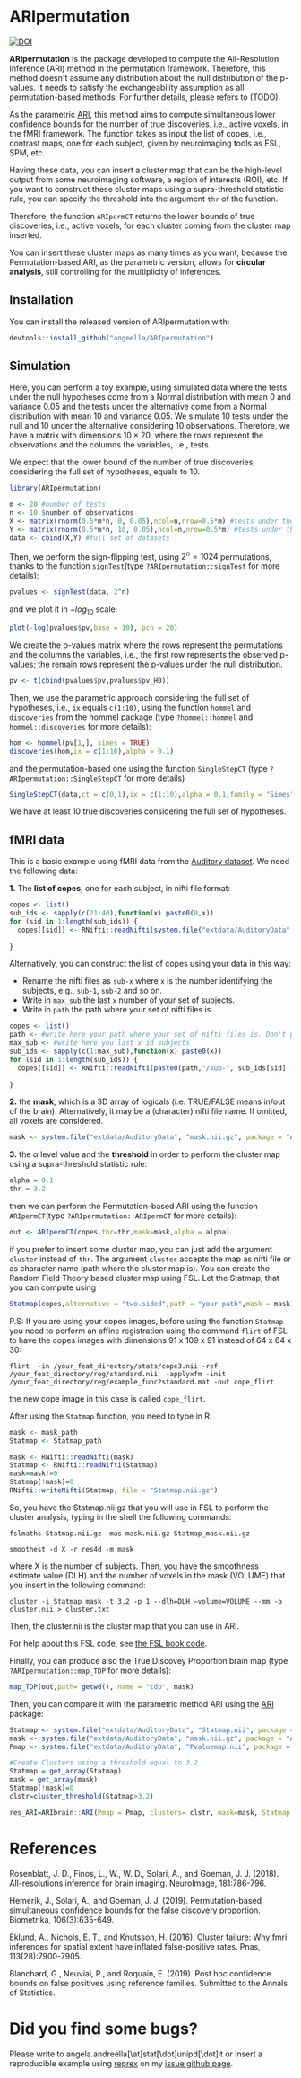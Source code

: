 
# ARIpermutation
[![DOI](https://zenodo.org/badge/239997594.svg)](https://zenodo.org/badge/latestdoi/239997594)

**ARIpermutation** is the package developed to compute the All-Resolution Inference (ARI) method in the permutation framework. Therefore, this method doesn't assume any distribution about the null distribution of the p-values. It needs to satisfy the exchangeability assumption as all permutation-based methods. For further details, please refers to (TODO).

As the parametric [ARI](https://www.sciencedirect.com/science/article/abs/pii/S105381191830675X?via%3Dihub), this method aims to compute simultaneous lower confidence bounds for the number of true discoveries, i.e., active voxels, in the fMRI framework. The function takes as input the list of copes, i.e., contrast maps, one for each subject, given by neuroimaging tools as FSL, SPM, etc. 

Having these data, you can insert a cluster map that can be the high-level output from some neuroimaging software, a region of interests (ROI), etc. If you want to construct these cluster maps using a supra-threshold statistic rule, you can specify the threshold into the argument ```thr``` of the function.

Therefore, the function ```ARIpermCT``` returns the lower bounds of true discoveries, i.e., active voxels, for each cluster coming from the cluster map inserted.

You can insert these cluster maps as many times as you want, because the Permutation-based ARI, as the parametric version, allows for **circular analysis**, still controlling for the multiplicity of inferences.

<!-- badges: start -->
<!-- badges: end -->

## Installation

You can install the released version of ARIpermutation with:

``` r
devtools::install_github("angeella/ARIpermutation")
```

## Simulation

Here, you can perform a toy example, using simulated data where the tests under the null hypotheses come from a Normal distribution with mean $0$ and variance $0.05$ and the tests under the alternative come from a Normal distribution with mean $10$ and variance $0.05$. We simulate $10$ tests under the null and $10$ under the alternative considering $10$ observations. Therefore, we have a matrix with dimensions $10 \times 20$, where the rows represent the observations and the columns the variables, i.e., tests.

We expect that the lower bound of the number of true discoveries, considering the full set of hypotheses, equals to $10$.

``` r
library(ARIpermutation)

m <- 20 #number of tests
n <- 10 $number of observations
X <- matrix(rnorm(0.5*m*n, 0, 0.05),ncol=n,nrow=0.5*m) #tests under the null
Y <- matrix(rnorm(0.5*m*n, 10, 0.05),ncol=n,nrow=0.5*m) #tests under the alternative
data <- cbind(X,Y) #full set of datasets

```
Then, we perform the sign-flipping test, using $2^n = 1024$ permutations, thanks to the function ```signTest```(type ```?ARIpermutation::signTest``` for more details):

``` r
pvalues <- signTest(data, 2^n)
```
and we plot it in $-log_{10}$ scale:

``` r
plot(-log(pvalues$pv,base = 10), pch = 20)
```
We create the p-values matrix where the rows represent the permutations and the columns the variables, i.e., the first row represents the observed p-values; the remain rows represent the p-values under the null distribution.

``` r
pv <- t(cbind(pvalues$pv,pvalues$pv_H0))
```

Then, we use the parametric approach considering the full set of hypotheses, i.e., ```ix``` equals ```c(1:10)```, using the function ```hommel``` and ```discoveries``` from the hommel package (type ```?hommel::hommel``` and ```hommel::discoveries``` for more details):

``` r
hom <- hommel(pv[1,], simes = TRUE)
discoveries(hom,ix = c(1:10),alpha = 0.1)

```
and the permutation-based one using the function ```SingleStepCT``` (type ```?ARIpermutation::SingleStepCT``` for more details)

``` r
SingleStepCT(data,ct = c(0,1),ix = c(1:10),alpha = 0.1,family = "Simes", B= 1000)[1]

```

We have at least $10$ true discoveries considering the full set of hypotheses.

## fMRI data 

This is a basic example using fMRI data from the [Auditory dataset](https://openneuro.org/datasets/ds000116/versions/00003). We need the following data:


 **1.** The **list of copes**, one for each subject, in nifti file format: 

``` r
copes <- list()
sub_ids <- sapply(c(21:40),function(x) paste0(0,x))
for (sid in 1:length(sub_ids)) {  
  copes[[sid]] <- RNifti::readNifti(system.file("extdata/AuditoryData", paste0("/sub-", sub_ids[sid] , ".nii.gz"), package = "ARIpermutation"))
  
}

```
Alternatively, you can construct the list of copes using your data in this way:
  - Rename the nifti files as ```sub-x``` where ```x``` is the number identifying the subjects, e.g., ```sub-1```, ```sub-2``` and so on.
  - Write in ```max_sub``` the last ```x``` number of your set of subjects.
  - Write in ```path``` the path where your set of nifti files is

``` r
copes <- list()
path <- #write here your path where your set of nifti files is. Don't put the last /
max_sub <- #write here you last x id subjects
sub_ids <- sapply(c(1:max_sub),function(x) paste0(x))
for (sid in 1:length(sub_ids)) {  
  copes[[sid]] <- RNifti::readNifti(paste0(path,"/sub-", sub_ids[sid] , ".nii.gz"))
  
}

```


 **2.** the **mask**, which is a 3D array of logicals (i.e. TRUE/FALSE means in/out of the brain). Alternatively, it may be a (character) nifti file name. If omitted, all voxels are considered.

``` r
mask <- system.file("extdata/AuditoryData", "mask.nii.gz", package = "ARIpermutation")
```

 **3.** the $\alpha$ level value and the **threshold** in order to perform the cluster map using a supra-threshold statistic rule: 

``` r
alpha = 0.1
thr = 3.2
```

then we can perform the Permutation-based ARI using the function ```ARIpermCT```(type ```?ARIpermutation::ARIpermCT``` for more details):

``` r
out <- ARIpermCT(copes,thr=thr,mask=mask,alpha = alpha)
```
if you prefer to insert some cluster map, you can just add the argument ```cluster``` instead of ```thr```. The argument ```cluster``` accepts the map as nifti file or as character name (path where the cluster map is). You can create the Random Field Theory based cluster map using FSL. Let the Statmap, that you can compute using 

``` r
Statmap(copes,alternative = "two.sided",path = "your path",mask = mask)
```

P.S: If you are using your copes images, before using the function ```Statmap``` you need to perform an affine registration using the command ```flirt``` of FSL to have the copes images with dimensions 91 x 109 x 91 instead of 64 x 64 x 30:

```flirt  -in /your_feat_directory/stats/cope3.nii -ref /your_feat_directory/reg/standard.nii  -applyxfm -init /your_feat_directory/reg/example_func2standard.mat -out cope_flirt```

the new cope image in this case is called ```cope_flirt```.

After using the ```Statmap``` function, you need to type in R:

``` r
mask <- mask_path
Statmap <- Statmap_path

mask <- RNifti::readNifti(mask)
Statmap <- RNifti::readNifti(Statmap)
mask=mask!=0
Statmap[!mask]=0
RNifti::writeNifti(Statmap, file = "Statmap.nii.gz")
```
So, you have the Statmap.nii.gz that you will use in FSL to perform the cluster analysis, typing in the shell the following commands:

```fslmaths Statmap.nii.gz -mas mask.nii.gz Statmap_mask.nii.gz```

```smoothest -d X -r res4d -m mask```

where X is the number of subjects. Then, you have the smoothness estimate value (DLH) and the number of voxels in the mask (VOLUME) that you insert in the following command:

```cluster -i Statmap_mask -t 3.2 -p 1 --dlh=DLH –volume=VOLUME --mm -o cluster.nii > cluster.txt```

Then, the cluster.nii is the cluster map that you can use in ARI.

For help about this FSL code, see [the FSL book code](https://fsl.fmrib.ox.ac.uk/fsl/fslwiki/Cluster). 

Finally, you can produce also the True Discovey Proportion brain map (type ```?ARIpermutation::map_TDP``` for more details):

``` r
map_TDP(out,path= getwd(), name = "tdp", mask)
```

Then, you can compare it with the parametric method ARI using the [ARI](https://github.com/angeella/ARIbrain) package: 

``` r
Statmap <- system.file("extdata/AuditoryData", "Statmap.nii", package = "ARIpermutation")
mask <- system.file("extdata/AuditoryData", "mask.nii.gz", package = "ARIpermutation")
Pmap <- system.file("extdata/AuditoryData", "Pvaluemap.nii", package = "ARIpermutation")

#Create Clusters using a threshold equal to 3.2
Statmap = get_array(Statmap)
mask = get_array(mask)
Statmap[!mask]=0
clstr=cluster_threshold(Statmap>3.2)

res_ARI=ARIbrain::ARI(Pmap = Pmap, clusters= clstr, mask=mask, Statmap = Statmap, alpha = alpha)

```
# References

Rosenblatt, J. D., Finos, L., W., W. D., Solari, A., and Goeman, J. J. (2018). All-resolutions inference for brain imaging. NeuroImage, 181:786-796.

Hemerik, J., Solari, A., and Goeman, J. J. (2019). Permutation-based simultaneous confidence bounds for the false discovery proportion. Biometrika, 106(3):635-649.

Eklund, A., Nichols, E. T., and Knutsson, H. (2016). Cluster failure: Why fmri inferences for spatial extent have inflated false-positive rates. Pnas, 113(28):7900-7905.

Blanchard, G., Neuvial, P., and Roquain, E. (2019). Post hoc confidence bounds on false positives using reference families. Submitted to the Annals of Statistics.

# Did you find some bugs?

Please write to angela.andreella[\at]stat[\dot]unipd[\dot]it or insert a reproducible example using [reprex](https://github.com/tidyverse/reprex) on my [issue github page](https://github.com/angeella/ARIpermutation/issues).

